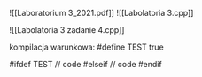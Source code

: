 ![[Laboratorium 3_2021.pdf]]
![[Labolatoria 3.cpp]]

![[Labolatoria 3 zadanie 4.cpp]]



kompilacja warunkowa:
\#define TEST true

\#ifdef TEST
	// code
\#elseif
	// code
\#endif

